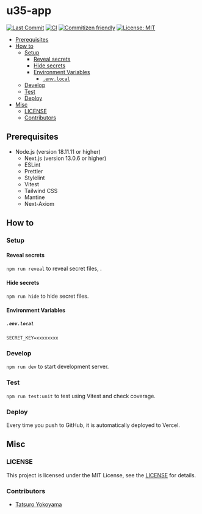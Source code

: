 # u35-app <!-- omit in toc -->

[![Last Commit](https://img.shields.io/github/last-commit/yktt-nuane/next-tailwind-mantine)](https://github.com/yktt-nuane/next-tailwind-mantine/graphs/commit-activity)
[![CI](https://github.com/yktt-nuane/next-tailwind-mantine/actions/workflows/ci.yml/badge.svg)](https://github.com/yktt-nuane/next-tailwind-mantine/actions/workflows/ci.yml)
[![Commitizen friendly](https://img.shields.io/badge/commitizen-friendly-brightgreen.svg)](http://commitizen.github.io/cz-cli/)
[![License: MIT](https://img.shields.io/badge/License-MIT-blue.svg)](https://opensource.org/licenses/MIT)

- [Prerequisites](#prerequisites)
- [How to](#how-to)
  - [Setup](#setup)
    - [Reveal secrets](#reveal-secrets)
    - [Hide secrets](#hide-secrets)
    - [Environment Variables](#environment-variables)
      - [`.env.local`](#envlocal)
  - [Develop](#develop)
  - [Test](#test)
  - [Deploy](#deploy)
- [Misc](#misc)
  - [LICENSE](#license)
  - [Contributors](#contributors)

## Prerequisites

- Node.js (version 18.11.11 or higher)
  - Next.js (version 13.0.6 or higher)
  - ESLint
  - Prettier
  - Stylelint
  - Vitest
  - Tailwind CSS
  - Mantine
  - Next-Axiom

## How to

### Setup

#### Reveal secrets

`npm run reveal` to reveal secret files, .

#### Hide secrets

`npm run hide` to hide secret files.

#### Environment Variables

##### `.env.local`

```.env.local
SECRET_KEY=xxxxxxxx
```

### Develop

`npm run dev` to start development server.

### Test

`npm run test:unit` to test using Vitest and check coverage.

### Deploy

Every time you push to GitHub, it is automatically deployed to Vercel.

## Misc

### LICENSE

This project is licensed under the MIT License, see the [LICENSE](./LICENSE) for details.

### Contributors

- [Tatsuro Yokoyama](https://github.com/yktt-nuane)
